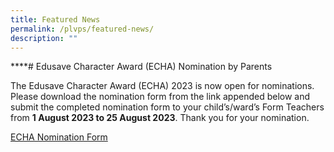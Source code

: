 ```yaml
---
title: Featured News
permalink: /plvps/featured-news/
description: ""
---
```

****# Edusave Character Award (ECHA) Nomination by Parents



The Edusave Character Award (ECHA) 2023 is now open for nominations. Please download the nomination form from the link appended below and submit the completed nomination form to your child’s/ward’s Form Teachers from **1 August 2023 to 25 August 2023**. Thank you for your nomination.

[ECHA Nomination Form](/files/For%20Parents%20(2023)/1a_echa_parents.pdf)